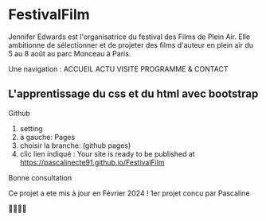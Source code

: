 # FestivalFilm
Jennifer Edwards est l'organisatrice du festival des Films de Plein Air. Elle ambitionne de sélectionner et de projeter des films d'auteur en plein air du 5 au 8 août au parc Monceau à Paris. 

Une navigation : ACCUEIL  ACTU  VISITE  PROGRAMME & CONTACT

## L'apprentissage du css et du html avec bootstrap 


Github  

1. setting
2. à gauche:  Pages
3. choisir la branche: (github pages)
4. clic lien indiqué :  Your site is ready to be published at https://pascalinecte91.github.io/FestivalFilm

Bonne consultation

Ce projet a ete mis à jour en Février 2024 !  1er projet concu par Pascaline

🥰😘😎😋



